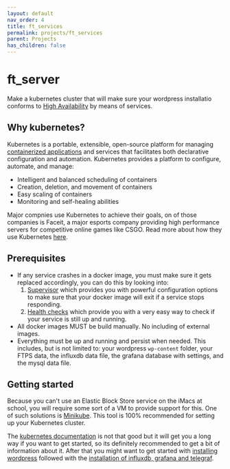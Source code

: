 ```yaml
---
layout: default
nav_order: 4
title: ft_services
permalink: projects/ft_services
parent: Projects
has_children: false
---
```


# ft_server

Make a kubernetes cluster that will make sure your wordpress installatio
conforms to [High Availability](https://en.wikipedia.org/wiki/High_availability)
by means of services.

## Why kubernetes?

Kubernetes is a portable, extensible, open-source platform for managing
[containerized applications](https://www.ibm.com/cloud/learn/containerization)
and services that facilitates both declarative configuration and automation.
Kubernetes provides a platform to configure, automate, and manage:

- Intelligent and balanced scheduling of containers
- Creation, deletion, and movement of containers
- Easy scaling of containers
- Monitoring and self-healing abilities

Major compnies use Kubernetes to achieve their goals, on of those companies is
Faceit, a major esports company providing high performance servers for
competitive online games like CSGO. Read more about how they use Kubernetes
[here](https://cloud.google.com/customers/faceit/).

## Prerequisites

- If any service crashes in a docker image, you must make sure it gets replaced
accordingly, you can do this by looking into:
    1. [Supervisor](https://blog.trifork.com/2014/03/11/using-supervisor-with-docker-to-manage-processes-supporting-image-inheritance/)
    which provides you with powerful configuration options to make sure that your
    docker image will exit if a service stops responding.
    2. [Health checks](https://blog.couchbase.com/docker-health-check-keeping-containers-healthy/)
    which provide you with a very easy way to check if your service is still up
    and running.
- All docker images MUST be build manually. No including of external images.
- Everything must be up and running and persist when needed. This includes, but
is not limited to: your wordpress `wp-content` folder, your FTPS data, the
influxdb data file, the grafana database with settings, and the mysql data file.

## Getting started

Because you can't use an Elastic Block Store service on the iMacs at school, you
will require some sort of a VM to provide support for this. One of such
solutions is [Minikube](https://kubernetes.io/docs/setup/learning-environment/minikube/).
This tool is 100% recommended for setting up your Kubernetes cluster.

The [kubernetes documentation](https://kubernetes.io/docs/tutorials/kubernetes-basics/)
is not that good but it will get you a long way if you want to get started, so
its definitely recommended to get a bit of information about it. After that you
might want to get started with [installing wordpress](https://kubernetes.io/docs/tutorials/stateful-application/mysql-wordpress-persistent-volume/)
followed with the [installation of influxdb, grafana and telegraf](https://octoperf.com/blog/2019/09/19/kraken-kubernetes-influxdb-grafana-telegraf/).
